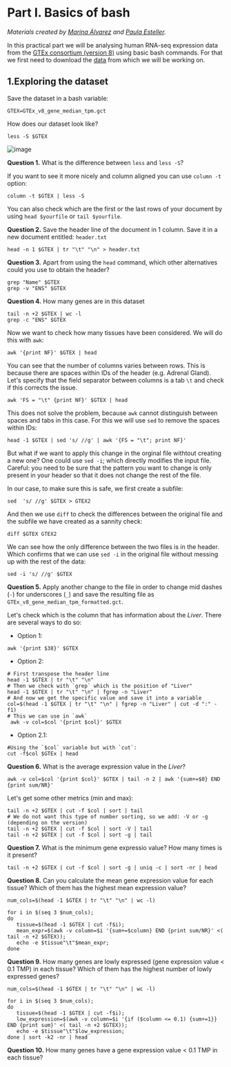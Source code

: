 # Part I. Basics of bash
*Materials created by [Marina Álvarez](https://github.com/maralest) and [Paula Esteller](https://github.com/pesteller).*

In this practical part we will be analysing human RNA-seq expression data from the [GTEx consortium (version 8)](https://gtexportal.org/home/) using basic bash commands. For that we first need to download the [data](https://github.com/pesteller/Intro2Bioinfo_course/blob/main/GTEx_v8_gene_median_tpm.gct) from which we will be working on.

## 1.Exploring the dataset

Save the dataset in a bash variable:
```
GTEX=GTEx_v8_gene_median_tpm.gct
```

How does our dataset look like?
```
less -S $GTEX
```
![image](https://user-images.githubusercontent.com/68989675/178304599-195eb9b0-250f-4ac9-8f5b-5e19a735260c.png)


**Question 1.** What is the difference between `less` and `less -S`?

If you want to see it more nicely and column aligned you can use `column -t` option:
```
column -t $GTEX | less -S
```

You can also check which are the first or the last rows of your document by using `head $yourfile` or `tail $yourfile`.

**Question 2.** Save the header line of the document in 1 column. Save it in a new document entitled: `header.txt`
```
head -n 1 $GTEX | tr "\t" "\n" > header.txt
```
**Question 3.** Apart from using the `head` command, which other alternatives could you use to obtain the header?
```
grep "Name" $GTEX
grep -v "ENS" $GTEX
```

**Question 4.** How many genes are in this dataset
```
tail -n +2 $GTEX | wc -l
grep -c "ENS" $GTEX
```

Now we want to check how many tissues have been considered. We will do this with `awk`:

```
awk '{print NF}' $GTEX | head
```

You can see that the number of columns varies between rows. This is because there are spaces within IDs of the header (e.g. Adrenal Gland). Let's specify that the field separator between columns is a tab `\t` and check if this corrects the issue.
```
awk 'FS = "\t" {print NF}' $GTEX | head
```
This does not solve the problem, because `awk` cannot distinguish between spaces and tabs in this case.
For this we will use `sed` to remove the spaces within IDs:
``` 
head -1 $GTEX | sed 's/ //g' | awk '{FS = "\t"; print NF}'
```

But what if we want to apply this change in the orginal file withtout creating a new one?
One could use `sed -i`; which directly modifies the input file. Careful: you need to be sure that the pattern you want to change is only present in your header so that it does not change the rest of the file.

In our case, to make sure this is safe, we first create a subfile:
```
sed  's/ //g' $GTEX > GTEX2
``` 

And then we use `diff` to check the differences between the original file and the subfile we have created as a sannity check:
```
diff $GTEX GTEX2
```

We can see how the only difference between the two files is in the header. Which confirms that we can use `sed -i` in the original file without messing up with the rest of the data:

```
sed -i 's/ //g' $GTEX
```

**Question 5.** Apply another change to the file in order to change mid dashes (`-`) for underscores (`_`) and save the resulting file as `GTEx_v8_gene_median_tpm_formatted.gct`.


Let's check which is the column that has information about the *Liver*.
There are several ways to do so:
* Option 1:
```
awk '{print $38}' $GTEX
```

* Option 2:
```
# First transpose the header line
head -1 $GTEX | tr "\t" "\n"
# Then we check with `grep` which is the position of "Liver"
head -1 $GTEX | tr "\t" "\n" | fgrep -n "Liver"
# And now we get the specific value and save it into a variable
col=$(head -1 $GTEX | tr "\t" "\n" | fgrep -n "Liver" | cut -d ":" -f1)
# This we can use in `awk`
 awk -v col=$col '{print $col}' $GTEX
```

* Option 2.1:
```
#Using the `$col` variable but with `cut`:
cut -f$col $GTEx | head
```

**Question 6.** What is the average expression value in the *Liver*?
```
awk -v col=$col '{print $col}' $GTEX | tail -n 2 | awk '{sum+=$0} END {print sum/NR}'
```

Let's get some other metrics (min and max):
```
tail -n +2 $GTEX | cut -f $col | sort | tail
# We do not want this type of number sorting, so we add: -V or -g (depending on the version)
tail -n +2 $GTEX | cut -f $col | sort -V | tail
tail -n +2 $GTEX | cut -f $col | sort -g | tail
```

**Question 7.** What is the minimum gene expressio value? How many times is it present?
```
tail -n +2 $GTEX | cut -f $col | sort -g | uniq -c | sort -nr | head
```

**Question 8.** Can you calculate the mean gene expression value for each tissue? Which of them has the highest mean expression value?
```
num_cols=$(head -1 $GTEX | tr "\t" "\n" | wc -l)

for i in $(seq 3 $num_cols);
do
   tissue=$(head -1 $GTEX | cut -f$i); 
   mean_expr=$(awk -v column=$i '{sum+=$column} END {print sum/NR}' <( tail -n +2 $GTEX)); 
   echo -e $tissue"\t"$mean_expr; 
done
```

**Question 9.** How many genes are lowly expressed (gene expression value < 0.1 TMP) in each tissue? Which of them has the highest number of lowly expressed genes?
```
num_cols=$(head -1 $GTEX | tr "\t" "\n" | wc -l)

for i in $(seq 3 $num_cols);
do
   tissue=$(head -1 $GTEX | cut -f$i); 
   low_expression=$(awk -v column=$i '{if ($column <= 0.1) {sum+=1}} END {print sum}' <( tail -n +2 $GTEX)); 
   echo -e $tissue"\t"$low_expression; 
done | sort -k2 -nr | head
```

**Question 10.** How many genes have a gene expression value < 0.1 TMP in each tissue? 

